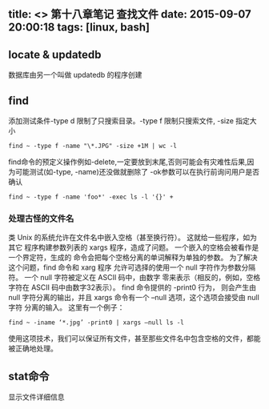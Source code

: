 title: <<The Linux Command Line>> 第十八章笔记 查找文件
date: 2015-09-07 20:00:18
tags: [linux, bash]
---
## locate & updatedb 
数据库由另一个叫做 updatedb 的程序创建

## find
添加测试条件-type d 限制了只搜索目录。-type f 限制只搜索文件, -size 指定大小
```
find ~ -type f -name "\*.JPG" -size +1M | wc -l
```
find命令的预定义操作例如-delete,一定要放到末尾,否则可能会有灾难性后果,因为可能测试(如-type, -name)还没做就删除了
-ok参数可以在执行前询问用户是否确认
```
find ~ -type f -name 'foo*' -exec ls -l '{}' +
```
### 处理古怪的文件名
类 Unix 的系统允许在文件名中嵌入空格（甚至换行符）。
这就给一些程序，如为其它 程序构建参数列表的 xargs 程序，造成了问题。
一个嵌入的空格会被看作是一个界定符，生成的 命令会把每个空格分离的单词解释为单独的参数。
为了解决这个问题，find 命令和 xarg 程序 允许可选择的使用一个 null 字符作为参数分隔符。
一个 null 字符被定义在 ASCII 码中，由数字 零来表示（相反的，例如，空格字符在 ASCII 码中由数字32表示）。
find 命令提供的 -print0 行为， 则会产生由 null 字符分离的输出，并且 xargs 命令有一个 –null 选项，这个选项会接受由 null 字符 分离的输入。
这里有一个例子：
```
find ~ -iname ‘*.jpg’ -print0 | xargs –null ls -l
```
使用这项技术，我们可以保证所有文件，甚至那些文件名中包含空格的文件，都能被正确地处理。
                
## stat命令
显示文件详细信息


